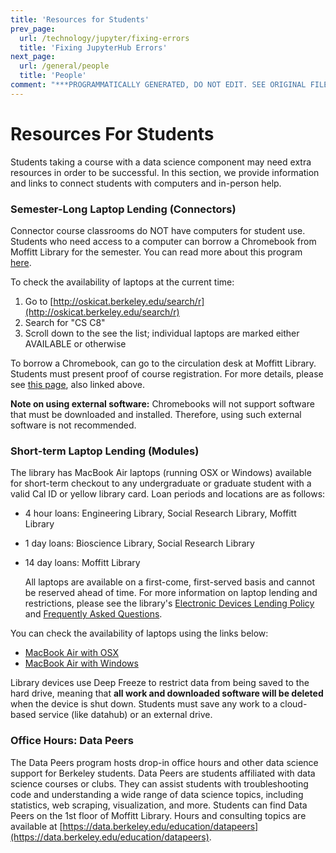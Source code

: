 ```yaml
---
title: 'Resources for Students'
prev_page:
  url: /technology/jupyter/fixing-errors
  title: 'Fixing JupyterHub Errors'
next_page:
  url: /general/people
  title: 'People'
comment: "***PROGRAMMATICALLY GENERATED, DO NOT EDIT. SEE ORIGINAL FILES IN /content***"
---
```

# Resources For Students

Students taking a course with a data science component may need extra resources in order to be successful. In this section, we provide information and links to connect students with computers and in-person help.

### Semester-Long Laptop Lending \(Connectors\)

Connector course classrooms do NOT have computers for student use. Students who need access to a computer can borrow a Chromebook from Moffitt Library for the semester. You can read more about this program [here](https://data.berkeley.edu/news/data-science-students-can-borrow-laptops-semester).

To check the availability of laptops at the current time:

1. Go to [http://oskicat.berkeley.edu/search/r](http://oskicat.berkeley.edu/search/r)
2. Search for "CS C8"
3. Scroll down to the see the list; individual laptops are marked either AVAILABLE or otherwise

To borrow a Chromebook, can go to the circulation desk at Moffitt Library. Students must present proof of course registration. For more details, please see [this page](https://data.berkeley.edu/news/data-science-students-can-borrow-laptops-semester), also linked above.

**Note on using external software:** Chromebooks will not support software that must be downloaded and installed. Therefore, using such external software is not recommended.

### Short-term Laptop Lending \(Modules\)

The library has MacBook Air laptops \(running OSX or Windows\) available for short-term checkout to any undergraduate or graduate student with a valid Cal ID or yellow library card. Loan periods and locations are as follows:

* 4 hour loans:  Engineering Library, Social Research Library, Moffitt Library
* 1 day loans:  Bioscience Library, Social Research Library
* 14 day loans:  Moffitt Library

  All laptops are available on a first-come, first-served basis and cannot be reserved ahead of time. For more information on laptop lending and restrictions, please see the library's [Electronic Devices Lending Policy](http://www.lib.berkeley.edu/using-the-libraries/laptop-lending) and [Frequently Asked Questions](http://www.lib.berkeley.edu/about/faq?faq_category=239).

You can check the availability of laptops using the links below:

* [MacBook Air with OSX](http://oskicat.berkeley.edu/record=b21338181~S1)
* [MacBook Air with Windows](http://oskicat.berkeley.edu/record=b21338184~S1)

Library devices use Deep Freeze to restrict data from being saved to the hard drive, meaning that **all work and downloaded software will be deleted** when the device is shut down. Students must save any work to a cloud-based service \(like datahub\) or an external drive.

### Office Hours: Data Peers

The Data Peers program hosts drop-in office hours and other data science support for Berkeley students. Data Peers are students affiliated with data science courses or clubs. They can assist students with troubleshooting code and understanding a wide range of data science topics, including statistics, web scraping, visualization, and more. Students can find Data Peers on the 1st floor of Moffitt Library. Hours and consulting topics are available at [https://data.berkeley.edu/education/datapeers](https://data.berkeley.edu/education/datapeers).
